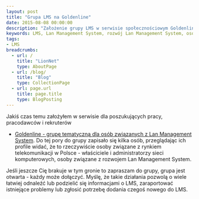 ```yaml
---
layout: post
title: "Grupa LMS na Goldenline"
date: 2015-08-08 00:00:00
description: "Założenie grupy LMS w serwisie społecznościowym Goldenline"
keywords: LMS, Lan Management System, rozwój Lan Management System, osoby związane z Lan Management System, administratorzy sieci komputerowych, firmy telekomunikacyjne, internet service providers, rynek telekomunikacyjny
tags:
- LMS
breadcrumbs:
  - url: /
    title: "LionNet"
    type: AboutPage
  - url: /blog/
    title: "Blog"
    type: CollectionPage
  - url: page.url
    title: page.title
    type: BlogPosting
---
```


Jakiś czas temu założyłem w serwisie dla poszukujących pracy, pracodawców i rekruterów
- [Goldenline - grupę tematyczną dla osób związanych z Lan Management System](http://www.goldenline.pl/grupy/Komputery_Internet/lan-management-system/).
Do tej pory do grupy zapisało się kilka osób, przeglądając ich profile widać, że to
rzeczywiście osoby związane z rynkiem telekomunikacji w Polsce - właściciele i 
administratorzy sieci komputerowych, osoby związane z rozwojem Lan Management System.

Jeśli jeszcze Cię brakuje w tym gronie to zapraszam do grupy, grupa jest otwarta - 
każdy może dołączyć. Myślę, że takie działania pozwolą o wiele łatwiej odnaleźć lub
podzielić się informacjami o LMS, zaraportować istniejące problemy lub zgłosić
potrzebę dodania czegoś nowego do LMS.

